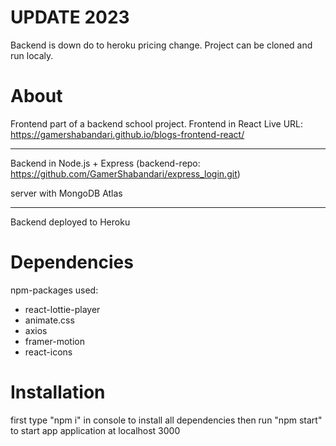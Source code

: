 # UPDATE 2023
Backend is down do to heroku pricing change. Project can be cloned and run localy.

# About
Frontend part of a backend school project. Frontend in React
Live URL: https://gamershabandari.github.io/blogs-frontend-react/

------------------------------------------------------------

Backend in Node.js + Express (backend-repo: https://github.com/GamerShabandari/express_login.git)

server with MongoDB Atlas

------------------------------------------------------------

Backend deployed to Heroku

# Dependencies
npm-packages used:
- react-lottie-player
- animate.css
- axios
- framer-motion
- react-icons

# Installation
first type "npm i" in console to install all dependencies
then run "npm start" to start app application at localhost 3000